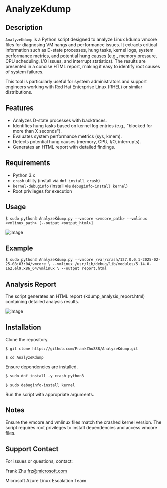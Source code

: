 # AnalyzeKdump

## Description
`AnalyzeKdump` is a Python script designed to analyze Linux kdump vmcore files for diagnosing VM hangs and performance issues. It extracts critical information such as D-state processes, hung tasks, kernel logs, system performance metrics, and potential hung causes (e.g., memory pressure, CPU scheduling, I/O issues, and interrupt statistics). The results are presented in a concise HTML report, making it easy to identify root causes of system failures.

This tool is particularly useful for system administrators and support engineers working with Red Hat Enterprise Linux (RHEL) or similar distributions.

## Features
- Analyzes D-state processes with backtraces.
- Identifies hung tasks based on kernel log entries (e.g., "blocked for more than X seconds").
- Evaluates system performance metrics (sys, kmem).
- Detects potential hung causes (memory, CPU, I/O, interrupts).
- Generates an HTML report with detailed findings.

## Requirements
- Python 3.x
- `crash` utility (install via `dnf install crash`)
- `kernel-debuginfo` (install via `debuginfo-install kernel`)
- Root privileges for execution

## Usage
`$ sudo python3 AnalyzeKdump.py --vmcore <vmcore_path> --vmlinux <vmlinux_path> [--output <output_html>]`

![image](https://github.com/user-attachments/assets/6cddec33-4a08-4bb1-adc9-13814d41d32c)


## Example
`$ sudo python3 AnalyzeKdump.py --vmcore /var/crash/127.0.0.1-2025-02-25-08:03:04/vmcore \
                              --vmlinux /usr/lib/debug/lib/modules/5.14.0-162.el9.x86_64/vmlinux \
                              --output report.html`

## Analysis Report
The script generates an HTML report (kdump_analysis_report.html) containing detailed analysis results.

![image](https://github.com/user-attachments/assets/0c83956f-064b-4b78-bbe5-b8b774371bb6)


## Installation
Clone the repository.
   
`$ git clone https://github.com/FrankZhu888/AnalyzeKdump.git`

`$ cd AnalyzeKdump`

Ensure dependencies are installed.
   
`$ sudo dnf install -y crash python3`

`$ sudo debuginfo-install kernel`

Run the script with appropriate arguments.

## Notes
Ensure the vmcore and vmlinux files match the crashed kernel version.
The script requires root privileges to install dependencies and access vmcore files.

## Support Contact

For issues or questions, contact:

Frank Zhu [frz@microsoft.com](mailto:frz@microsoft.com)

Microsoft Azure Linux Escalation Team
